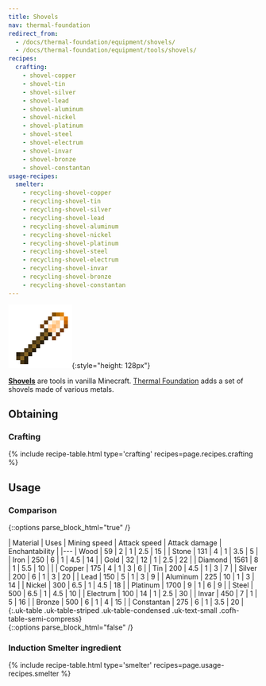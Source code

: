 ```yaml
---
title: Shovels
nav: thermal-foundation
redirect_from:
  - /docs/thermal-foundation/equipment/shovels/
  - /docs/thermal-foundation/equipment/tools/shovels/
recipes:
  crafting:
    - shovel-copper
    - shovel-tin
    - shovel-silver
    - shovel-lead
    - shovel-aluminum
    - shovel-nickel
    - shovel-platinum
    - shovel-steel
    - shovel-electrum
    - shovel-invar
    - shovel-bronze
    - shovel-constantan
usage-recipes:
  smelter:
    - recycling-shovel-copper
    - recycling-shovel-tin
    - recycling-shovel-silver
    - recycling-shovel-lead
    - recycling-shovel-aluminum
    - recycling-shovel-nickel
    - recycling-shovel-platinum
    - recycling-shovel-steel
    - recycling-shovel-electrum
    - recycling-shovel-invar
    - recycling-shovel-bronze
    - recycling-shovel-constantan
---
```


![Shovels](/assets/images/thermal-foundation/shovels.gif){:style="height: 128px"}


**[Shovels](https://minecraft.gamepedia.com/Shovel)** are tools in vanilla
Minecraft. [Thermal Foundation](/docs/thermal-foundation/) adds a set of shovels
made of various metals.


Obtaining
---------

### Crafting
{% include recipe-table.html type='crafting' recipes=page.recipes.crafting %}


Usage
-----

### Comparison
{::options parse_block_html="true" /}
<div class="uk-overflow-container">
| Material | Uses | Mining speed | Attack speed | Attack damage | Enchantability |
|---
| Wood | 59 | 2 | 1 | 2.5 | 15 |
| Stone | 131 | 4 | 1 | 3.5 | 5 |
| Iron | 250 | 6 | 1 | 4.5 | 14 |
| Gold | 32 | 12 | 1 | 2.5 | 22 |
| Diamond | 1561 | 8 | 1 | 5.5 | 10 |
|
| Copper | 175 | 4 | 1 | 3 | 6 |
| Tin | 200 | 4.5 | 1 | 3 | 7 |
| Silver | 200 | 6 | 1 | 3 | 20 |
| Lead | 150 | 5 | 1 | 3 | 9 |
| Aluminum | 225 | 10 | 1 | 3 | 14 |
| Nickel | 300 | 6.5 | 1 | 4.5 | 18 |
| Platinum | 1700 | 9 | 1 | 6 | 9 |
| Steel | 500 | 6.5 | 1 | 4.5 | 10 |
| Electrum | 100 | 14 | 1 | 2.5 | 30 |
| Invar | 450 | 7 | 1 | 5 | 16 |
| Bronze | 500 | 6 | 1 | 4 | 15 |
| Constantan | 275 | 6 | 1 | 3.5 | 20 |
{:.uk-table .uk-table-striped .uk-table-condensed .uk-text-small .cofh-table-semi-compress}
</div>
{::options parse_block_html="false" /}

### Induction Smelter ingredient
{% include recipe-table.html type='smelter' recipes=page.usage-recipes.smelter %}

